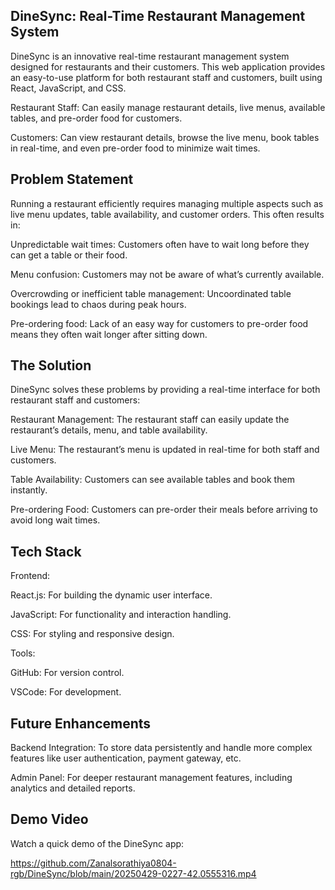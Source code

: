 ## DineSync: Real-Time Restaurant Management System

DineSync is an innovative real-time restaurant management system designed for restaurants and their customers. This web application provides an easy-to-use platform for both restaurant staff and customers, built using React, JavaScript, and CSS.

Restaurant Staff: Can easily manage restaurant details, live menus, available tables, and pre-order food for customers.

Customers: Can view restaurant details, browse the live menu, book tables in real-time, and even pre-order food to minimize wait times.

## Problem Statement
Running a restaurant efficiently requires managing multiple aspects such as live menu updates, table availability, and customer orders. This often results in:

Unpredictable wait times: Customers often have to wait long before they can get a table or their food.

Menu confusion: Customers may not be aware of what’s currently available.

Overcrowding or inefficient table management: Uncoordinated table bookings lead to chaos during peak hours.

Pre-ordering food: Lack of an easy way for customers to pre-order food means they often wait longer after sitting down.

## The Solution
DineSync solves these problems by providing a real-time interface for both restaurant staff and customers:

Restaurant Management: The restaurant staff can easily update the restaurant’s details, menu, and table availability.

Live Menu: The restaurant’s menu is updated in real-time for both staff and customers.

Table Availability: Customers can see available tables and book them instantly.

Pre-ordering Food: Customers can pre-order their meals before arriving to avoid long wait times.

## Tech Stack
Frontend:

React.js: For building the dynamic user interface.

JavaScript: For functionality and interaction handling.

CSS: For styling and responsive design.

Tools:

GitHub: For version control.

VSCode: For development.

## Future Enhancements
Backend Integration: To store data persistently and handle more complex features like user authentication, payment gateway, etc.

Admin Panel: For deeper restaurant management features, including analytics and detailed reports.

## Demo Video
Watch a quick demo of the DineSync app:

https://github.com/Zanalsorathiya0804-rgb/DineSync/blob/main/20250429-0227-42.0555316.mp4

